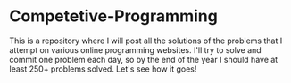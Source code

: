 # Competetive-Programming
This is a repository where I will post all the solutions of the problems that I attempt on various online programming websites. I'll try to solve and commit one problem each day, so by the end of the year I should have at least 250+ problems solved. Let's see how it goes!
